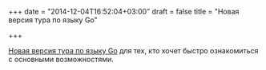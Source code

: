 +++
date = "2014-12-04T16:52:04+03:00"
draft = false
title = "Новая версия тура по языку Go"

+++

<p><a href="http://tour.golang.org/">Новая версия тура по языку Go</a> для тех, кто хочет быстро ознакомиться с основными возможностями.</p>

